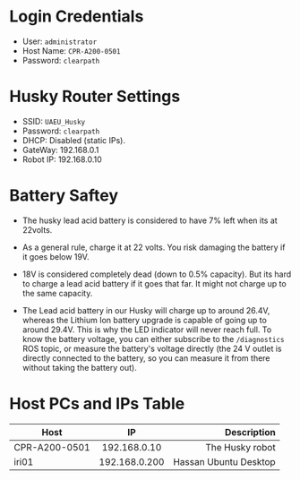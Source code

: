 # Login Credentials

- User: ``` administrator ```
- Host Name: ``` CPR-A200-0501 ```
- Password: ``` clearpath ```

# Husky Router Settings

- SSID: ``` UAEU_Husky ```
- Password: ``` clearpath ```
- DHCP: Disabled (static IPs).
- GateWay: 192.168.0.1
- Robot IP: 192.168.0.10

# Battery Saftey
- The husky lead acid battery is considered to have 7% left when its at 22volts.

- As a general rule, charge it at 22 volts. You risk damaging the battery if it goes below 19V.

- 18V is considered completely dead (down to 0.5% capacity). But its hard to charge a lead acid battery if it goes that far. It might not charge up to the same capacity.

- The Lead acid battery in our Husky will charge up to around 26.4V, whereas the Lithium Ion battery upgrade is capable of going up to around 29.4V. This is why the LED indicator will never reach full. To know the battery voltage, you can either subscribe to the ```/diagnostics``` ROS topic, or measure the battery's voltage directly (the 24 V outlet is directly connected to the battery, so you can measure it from there without taking the battery out).

# Host PCs and IPs Table

| Host          | IP           | Description  |
| ------------- |:-------------:| -----:|
| CPR-A200-0501     | 192.168.0.10 | The Husky robot |
| iri01    | 192.168.0.200 | Hassan Ubuntu Desktop |
